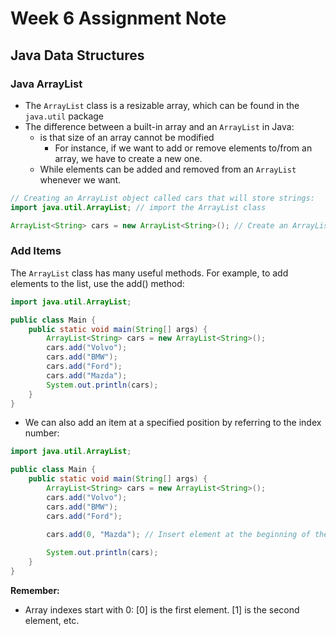 # Week 6 Assignment Note
## Java Data Structures
### Java ArrayList
- The ``ArrayList`` class is a resizable array, which can be found in the ``java.util`` package
- The difference between a built-in array and an ``ArrayList`` in Java:
  - is that size of an array cannot be modified 
    - For instance, if we want to add or remove elements to/from an array, we have to create a new one.
  - While elements can be added and removed from an ``ArrayList`` whenever we want.

```java
// Creating an ArrayList object called cars that will store strings:
import java.util.ArrayList; // import the ArrayList class

ArrayList<String> cars = new ArrayList<String>(); // Create an ArrayList object
```

### Add Items
The ``ArrayList`` class has many useful methods. For example, to add elements to the list, use the add() method:
```java
import java.util.ArrayList;

public class Main {
    public static void main(String[] args) {
        ArrayList<String> cars = new ArrayList<String>();
        cars.add("Volvo");
        cars.add("BMW");
        cars.add("Ford");
        cars.add("Mazda");
        System.out.println(cars);
    }
}
```
- We can also add an item at a specified position by referring to the index number:
```java
import java.util.ArrayList;

public class Main {
    public static void main(String[] args) {
        ArrayList<String> cars = new ArrayList<String>();
        cars.add("Volvo");
        cars.add("BMW");
        cars.add("Ford");
        
        cars.add(0, "Mazda"); // Insert element at the beginning of the list (0)

        System.out.println(cars);
    }
}
```

**Remember:**
- Array indexes start with 0: [0] is the first element. [1] is the second element, etc.

